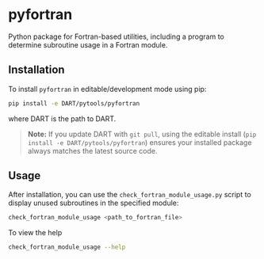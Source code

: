 # pyfortran

Python package for Fortran-based utilities, including a program to determine subroutine usage in a Fortran module.

## Installation

To install `pyfortran` in editable/development mode using pip:

   ```sh
   pip install -e DART/pytools/pyfortran
   ```

where DART is the path to DART.

> **Note:** If you update DART with `git pull`, using the editable install (`pip install -e DART/pytools/pyfortran`) ensures your installed package always matches the latest source code.


## Usage

After installation, you can use the `check_fortran_module_usage.py` script to display unused subroutines in the specified module:

```sh
check_fortran_module_usage <path_to_fortran_file>
```

To view the help

```sh
check_fortran_module_usage --help
```
